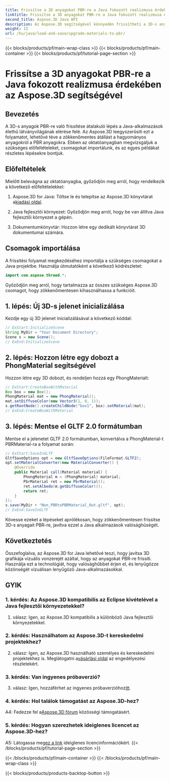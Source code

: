 ```yaml
---
title: Frissítse a 3D anyagokat PBR-re a Java fokozott realizmusa érdekében az Aspose.3D segítségével
linktitle: Frissítse a 3D anyagokat PBR-re a Java fokozott realizmusa érdekében az Aspose.3D segítségével
second_title: Aspose.3D Java API
description: Az Aspose.3D segítségével könnyedén frissítheti a 3D-s anyagokat PBR-re Java nyelven. Érjen el fokozott realizmust a lenyűgöző látvány érdekében.
weight: 13
url: /hu/java/load-and-save/upgrade-materials-to-pbr/
---
```


{{< blocks/products/pf/main-wrap-class >}}
{{< blocks/products/pf/main-container >}}
{{< blocks/products/pf/tutorial-page-section >}}

# Frissítse a 3D anyagokat PBR-re a Java fokozott realizmusa érdekében az Aspose.3D segítségével

## Bevezetés

A 3D-s anyagok PBR-re való frissítése átalakuló lépés a Java-alkalmazások élethű látványvilágának elérése felé. Az Aspose.3D leegyszerűsíti ezt a folyamatot, lehetővé téve a zökkenőmentes átállást a hagyományos anyagokról a PBR anyagokra. Ebben az oktatóanyagban megvizsgáljuk a szükséges előfeltételeket, csomagokat importálunk, és az egyes példákat részletes lépésekre bontjuk.

## Előfeltételek

Mielőtt belevágna az oktatóanyagba, győződjön meg arról, hogy rendelkezik a következő előfeltételekkel:

1.  Aspose.3D for Java: Töltse le és telepítse az Aspose.3D könyvtárat a[kiadási oldal](https://releases.aspose.com/3d/java/).

2. Java fejlesztői környezet: Győződjön meg arról, hogy be van állítva Java fejlesztői környezet a gépén.

3. Dokumentumkönyvtár: Hozzon létre egy dedikált könyvtárat 3D dokumentumai számára.

## Csomagok importálása

A frissítési folyamat megkezdéséhez importálja a szükséges csomagokat a Java projektbe. Használja útmutatóként a következő kódrészletet:

```java
import com.aspose.threed.*;
```

Győződjön meg arról, hogy tartalmazza az összes szükséges Aspose.3D csomagot, hogy zökkenőmentesen kihasználhassa a funkcióit.

## 1. lépés: Új 3D-s jelenet inicializálása

Kezdje egy új 3D jelenet inicializálásával a következő kóddal:

```java
// ExStart:InitializeScene
String MyDir = "Your Document Directory";
Scene s = new Scene();
// ExEnd:InitializeScene
```

## 2. lépés: Hozzon létre egy dobozt a PhongMaterial segítségével

Hozzon létre egy 3D dobozt, és rendeljen hozzá egy PhongMaterialt:

```java
// ExStart:CreateBoxWithMaterial
Box box = new Box();
PhongMaterial mat = new PhongMaterial();
mat.setDiffuseColor(new Vector3(1, 0, 1));
s.getRootNode().createChildNode("box1", box).setMaterial(mat);
// ExEnd:CreateBoxWithMaterial
```

## 3. lépés: Mentse el GLTF 2.0 formátumban

Mentse el a jelenetet GLTF 2.0 formátumban, konvertálva a PhongMaterial-t PBRMaterial-ra a folyamat során:

```java
// ExStart:SaveInGLTF
GltfSaveOptions opt = new GltfSaveOptions(FileFormat.GLTF2);
opt.setMaterialConverter(new MaterialConverter() {
    @Override
    public Material call(Material material) {
        PhongMaterial m = (PhongMaterial) material;
        PbrMaterial ret = new PbrMaterial();
        ret.setAlbedo(m.getDiffuseColor());
        return ret;
    }
});
s.save(MyDir + "Non_PBRtoPBRMaterial_Out.gltf", opt);
// ExEnd:SaveInGLTF
```

Kövesse ezeket a lépéseket aprólékosan, hogy zökkenőmentesen frissítse 3D-s anyagait PBR-re, javítva ezzel a Java alkalmazások valósághűségét.

## Következtetés

Összefoglalva, az Aspose.3D for Java lehetővé teszi, hogy javítsa 3D grafikája vizuális vonzerejét azáltal, hogy az anyagokat PBR-re frissíti. Használja ezt a technológiát, hogy valósághűbbet érjen el, és lenyűgözze közönségét vizuálisan lenyűgöző Java-alkalmazásokkal.

## GYIK

### 1. kérdés: Az Aspose.3D kompatibilis az Eclipse kivételével a Java fejlesztői környezetekkel?

1. válasz: Igen, az Aspose.3D kompatibilis a különböző Java fejlesztői környezetekkel.

### 2. kérdés: Használhatom az Aspose.3D-t kereskedelmi projektekhez?

 2. válasz: Igen, az Aspose.3D használható személyes és kereskedelmi projektekhez is. Meglátogatni a[vásárlási oldal](https://purchase.aspose.com/buy) az engedélyezési részletekért.

### 3. kérdés: Van ingyenes próbaverzió?

3. válasz: Igen, hozzáférhet az ingyenes próbaverzióhoz[itt](https://releases.aspose.com/).

### 4. kérdés: Hol találok támogatást az Aspose.3D-hez?

 A4: Fedezze fel a[Aspose.3D fórum](https://forum.aspose.com/c/3d/18) közösségi támogatásért.

### 5. kérdés: Hogyan szerezhetek ideiglenes licencet az Aspose.3D-hez?

 A5: Látogassa meg[ez a link](https://purchase.aspose.com/temporary-license/) ideiglenes licencinformációkért.
{{< /blocks/products/pf/tutorial-page-section >}}

{{< /blocks/products/pf/main-container >}}
{{< /blocks/products/pf/main-wrap-class >}}

{{< blocks/products/products-backtop-button >}}
